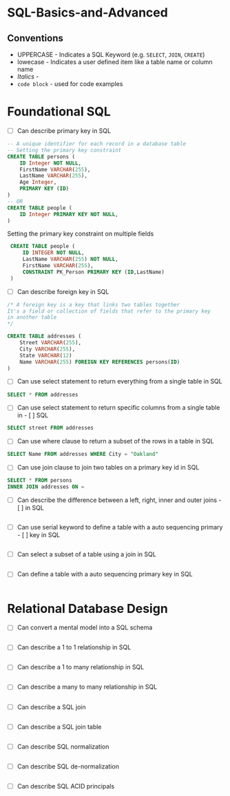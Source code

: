 # SQL-Basics-and-Advanced
## Conventions
- UPPERCASE - Indicates a SQL Keyword (e.g. ```SELECT```, ```JOIN```, ```CREATE```)
- lowecase - Indicates a user defined item like a table name or column name
- _Italics_ - 
- ```code block``` - used for code examples
# Foundational SQL
- [ ] Can describe primary key in SQL
```sql
-- A unique identifier for each record in a database table
-- Setting the primary key constraint
CREATE TABLE persons (
	ID Integer NOT NULL,
	FirstName VARCHAR(255),
	LastName VARCHAR(255),
	Age Integer, 
	PRIMARY KEY (ID)
)
-- OR 
CREATE TABLE people (
	ID Integer PRIMARY KEY NOT NULL,
)
```
Setting the primary key constraint on multiple fields
```sql
 CREATE TABLE people (
	 ID INTEGER NOT NULL,
	 LastName VARCHAR(255) NOT NULL,
	 FirstName VARCHAR(255),
	 CONSTRAINT PK_Person PRIMARY KEY (ID,LastName)
 )
```
- [ ] Can describe foreign key in SQL
```sql
/* A foreign key is a key that links two tables together
It's a field or collection of fields that refer to the primary key 
in another table
*/

CREATE TABLE addresses (
	Street VARCHAR(255),
	City VARCHAR(255),
	State VARCHAR(12)
	Name VARCHAR(255) FOREIGN KEY REFERENCES persons(ID)
)

```
- [ ] Can use select statement to return everything from a single table in SQL
```sql
SELECT * FROM addresses
```
- [ ] Can use select statement to return specific columns from a single table in - [ ] SQL
```sql
SELECT street FROM addresses
```
- [ ] Can use where clause to return a subset of the rows in a table in SQL
```sql
SELECT Name FROM addresses WHERE City = "Oakland"
```
- [ ] Can use join clause to join two tables on a primary key id in SQL
```sql
SELECT * FROM persons 
INNER JOIN addresses ON = 
```
- [ ] Can describe the difference between a left, right, inner and outer joins - [ ] in SQL
```sql

```
- [ ] Can use serial keyword to define a table with a auto sequencing primary - [ ] key in SQL
```sql

```
- [ ] Can select a subset of a table using a join in SQL
```sql

```
- [ ] Can define a table with a auto sequencing primary key in SQL
```sql

```
# Relational Database Design
- [ ] Can convert a mental model into a SQL schema
```sql

```
- [ ] Can describe a 1 to 1 relationship in SQL
```sql

```
- [ ] Can describe a 1 to many relationship in SQL
```sql

```
- [ ] Can describe a many to many relationship in SQL
```sql

```
- [ ] Can describe a SQL join
```sql

```
- [ ] Can describe a SQL join table
```sql

```
- [ ] Can describe SQL normalization
```sql

```
- [ ] Can describe SQL de-normalization
```sql

```
- [ ] Can describe SQL ACID principals
```sql

```
